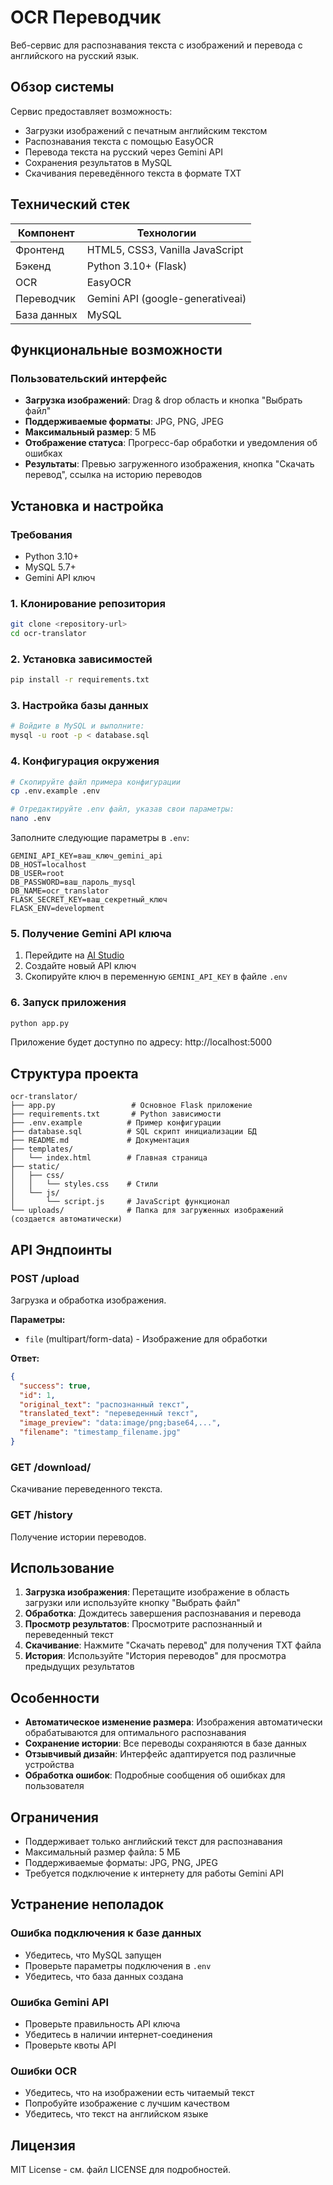 # OCR Переводчик

Веб-сервис для распознавания текста с изображений и перевода с английского на русский язык.

## Обзор системы

Сервис предоставляет возможность:
- Загрузки изображений с печатным английским текстом
- Распознавания текста с помощью EasyOCR
- Перевода текста на русский через Gemini API
- Сохранения результатов в MySQL
- Скачивания переведённого текста в формате TXT

## Технический стек

| Компонент | Технологии |
|-----------|------------|
| Фронтенд | HTML5, CSS3, Vanilla JavaScript |
| Бэкенд | Python 3.10+ (Flask) |
| OCR | EasyOCR |
| Переводчик | Gemini API (google-generativeai) |
| База данных | MySQL |

## Функциональные возможности

### Пользовательский интерфейс
- **Загрузка изображений**: Drag & drop область и кнопка "Выбрать файл"
- **Поддерживаемые форматы**: JPG, PNG, JPEG
- **Максимальный размер**: 5 МБ
- **Отображение статуса**: Прогресс-бар обработки и уведомления об ошибках
- **Результаты**: Превью загруженного изображения, кнопка "Скачать перевод", ссылка на историю переводов

## Установка и настройка

### Требования
- Python 3.10+
- MySQL 5.7+
- Gemini API ключ

### 1. Клонирование репозитория
```bash
git clone <repository-url>
cd ocr-translator
```

### 2. Установка зависимостей
```bash
pip install -r requirements.txt
```

### 3. Настройка базы данных
```bash
# Войдите в MySQL и выполните:
mysql -u root -p < database.sql
```

### 4. Конфигурация окружения
```bash
# Скопируйте файл примера конфигурации
cp .env.example .env

# Отредактируйте .env файл, указав свои параметры:
nano .env
```

Заполните следующие параметры в `.env`:
```env
GEMINI_API_KEY=ваш_ключ_gemini_api
DB_HOST=localhost
DB_USER=root
DB_PASSWORD=ваш_пароль_mysql
DB_NAME=ocr_translator
FLASK_SECRET_KEY=ваш_секретный_ключ
FLASK_ENV=development
```

### 5. Получение Gemini API ключа
1. Перейдите на [AI Studio](https://aistudio.google.com/app/apikey)
2. Создайте новый API ключ
3. Скопируйте ключ в переменную `GEMINI_API_KEY` в файле `.env`

### 6. Запуск приложения
```bash
python app.py
```

Приложение будет доступно по адресу: http://localhost:5000

## Структура проекта

```
ocr-translator/
├── app.py                 # Основное Flask приложение
├── requirements.txt       # Python зависимости
├── .env.example          # Пример конфигурации
├── database.sql          # SQL скрипт инициализации БД
├── README.md             # Документация
├── templates/
│   └── index.html        # Главная страница
├── static/
│   ├── css/
│   │   └── styles.css    # Стили
│   └── js/
│       └── script.js     # JavaScript функционал
└── uploads/              # Папка для загруженных изображений (создается автоматически)
```

## API Эндпоинты

### POST /upload
Загрузка и обработка изображения.

**Параметры:**
- `file` (multipart/form-data) - Изображение для обработки

**Ответ:**
```json
{
  "success": true,
  "id": 1,
  "original_text": "распознанный текст",
  "translated_text": "переведенный текст",
  "image_preview": "data:image/png;base64,...",
  "filename": "timestamp_filename.jpg"
}
```

### GET /download/<id>
Скачивание переведенного текста.

### GET /history
Получение истории переводов.

## Использование

1. **Загрузка изображения**: Перетащите изображение в область загрузки или используйте кнопку "Выбрать файл"
2. **Обработка**: Дождитесь завершения распознавания и перевода
3. **Просмотр результатов**: Просмотрите распознанный и переведенный текст
4. **Скачивание**: Нажмите "Скачать перевод" для получения TXT файла
5. **История**: Используйте "История переводов" для просмотра предыдущих результатов

## Особенности

- **Автоматическое изменение размера**: Изображения автоматически обрабатываются для оптимального распознавания
- **Сохранение истории**: Все переводы сохраняются в базе данных
- **Отзывчивый дизайн**: Интерфейс адаптируется под различные устройства
- **Обработка ошибок**: Подробные сообщения об ошибках для пользователя

## Ограничения

- Поддерживает только английский текст для распознавания
- Максимальный размер файла: 5 МБ
- Поддерживаемые форматы: JPG, PNG, JPEG
- Требуется подключение к интернету для работы Gemini API

## Устранение неполадок

### Ошибка подключения к базе данных
- Убедитесь, что MySQL запущен
- Проверьте параметры подключения в `.env`
- Убедитесь, что база данных создана

### Ошибка Gemini API
- Проверьте правильность API ключа
- Убедитесь в наличии интернет-соединения
- Проверьте квоты API

### Ошибки OCR
- Убедитесь, что на изображении есть читаемый текст
- Попробуйте изображение с лучшим качеством
- Убедитесь, что текст на английском языке

## Лицензия

MIT License - см. файл LICENSE для подробностей.